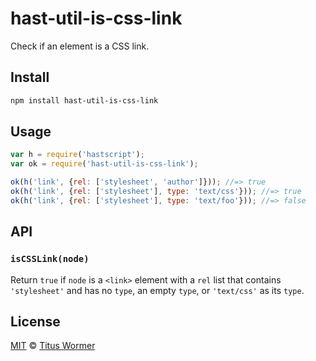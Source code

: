 <!--This file is generated by `build-packages.js`-->

# hast-util-is-css-link

Check if an element is a CSS link.

## Install

```sh
npm install hast-util-is-css-link
```

## Usage

```javascript
var h = require('hastscript');
var ok = require('hast-util-is-css-link');

ok(h('link', {rel: ['stylesheet', 'author']})); //=> true
ok(h('link', {rel: ['stylesheet'], type: 'text/css'})); //=> true
ok(h('link', {rel: ['stylesheet'], type: 'text/foo'})); //=> false
```

## API

### `isCSSLink(node)`

Return `true` if `node` is a `<link>` element with a `rel`
list that contains `'stylesheet'` and has no `type`, an empty
`type`, or `'text/css'` as its `type`.

## License

[MIT](https://github.com/wooorm/rehype-minify/blob/master/LICENSE) © [Titus Wormer](http://wooorm.com)
